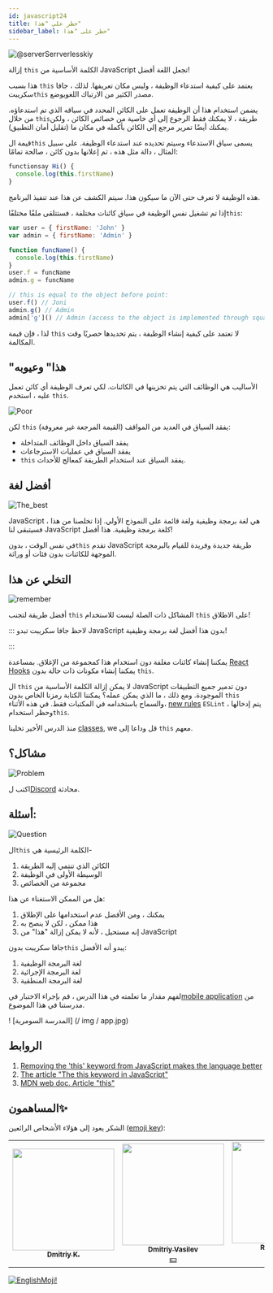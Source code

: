 ```yaml
---
id: javascript24
title: حظر على "هذا"
sidebar_label: حظر على "هذا"
---
```


![@serverSerrverlesskiy](/img/javascript/headers/24.jpg)

إزالة `this` الكلمة الأساسية من JavaScript تجعل اللغة أفضل!

هذا بسبب `this` يعتمد على كيفية استدعاء الوظيفة ، وليس مكان تعريفها. لذلك ، جافا سكريبت`this` مصدر الكثير من الارتباك اللغويوضع.

يضمن استخدام هذا أن الوظيفة تعمل على الكائن المحدد في سياقه الذي تم استدعاؤه.
من خلال `this`طريقة ، لا يمكنك فقط الرجوع إلى أي خاصية من خصائص الكائن ، ولكن يمكنك أيضًا تمرير مرجع إلى الكائن بأكمله في مكان ما (تقليل أمان التطبيق).

قيمة ال`this` يسمى سياق الاستدعاء وسيتم تحديده عند استدعاء الوظيفة. على سبيل المثال ، دالة مثل هذه ، تم إعلانها بدون كائن ، صالحة تمامًا:

```javascript
functionsay Hi() {
  console.log(this.firstName)
}
```

هذه الوظيفة لا تعرف حتى الآن ما سيكون هذا. سيتم الكشف عن هذا عند تنفيذ البرنامج.

إذا تم تشغيل نفس الوظيفة في سياق كائنات مختلفة ، فستتلقى ملفًا مختلفًا`this`:

```javascript
var user = { firstName: 'John' }
var admin = { firstName: 'Admin' }

function funcName() {
  console.log(this.firstName)
}
user.f = funcName
admin.g = funcName

// this is equal to the object before point:
user.f() // Joni
admin.g() // Admin
admin['g']() // Admin (access to the object is implemented through square brackets)
```

لذا ، فإن قيمة `this` لا تعتمد على كيفية إنشاء الوظيفة ، يتم تحديدها حصريًا وقت المكالمة.

## "هذا" وعيوبه

الأساليب هي الوظائف التي يتم تخزينها في الكائنات. لكي تعرف الوظيفة أي كائن تعمل عليه ، استخدم `this`.

![Poor](https://media.giphy.com/media/fQJbwrRJdHyMOP7RPH/giphy.gif)

لكن `this` يفقد السياق في العديد من المواقف (القيمة المرجعة غير معروفة):

- يفقد السياق داخل الوظائف المتداخلة
- يفقد السياق في عمليات الاسترجاعات
- `this` يفقد السياق عند استخدام الطريقة كمعالج للأحداث.

<!-- Давайте возьмем случай компонента `React`, который создает поисковый запрос. В обоих методах, используемых в качестве обработчиков событий, при исползовании `this` теряется контекст:

```SnackPlayer
import React, { Component } from 'react'

class SearchForm extends Component {
  state = {
    text: ''
  }

  handleChange(event) {
    const newQuery = Object.freeze({ text: event.target.value })
    this.setState(newQuery)
  }

  search() {
    const newQuery = Object.freeze({ text: this.state.text })
    if (this.props.onSearch) this.props.onSearch(newQuery)
  }

  render() {
    return (
      <form>
        <input onChange={this.handleChange} value={this.state.text} />
        <button onClick={this.search} type="button">
          Search
        </button>
      </form>
    )
  }
}

export default SearchForm
```

Существует множество решений этих `проблем:`

- метод `bind()`
- шаблон `that/self`
- `стрелочные функции.` -->

<!-- ### this не имеет инкапсуляции

![No](https://media.giphy.com/media/d2ZcfODrNWlA5Gg0/giphy.gif)

`this` создает проблемы безопасности. Все объявленные элементы `this` являются публичными.

```javascript
class Timer {
  constructor(callback, interval) {
    this.timerId = 'secret'
  }
}

const timer = new Timer()
timer.timerId // secret не такой уже секретный
```

### Нет this, нет пользовательских прототипов

![no](https://media.giphy.com/media/fsPcMdeXPxSP6zKxCA/giphy.gif)

Что, если вместо того, чтобы пытаться исправить утраченный контекст `this` и проблемы с безопасностью, мы избавимся от всего этого разом?

Удаление `this` имеет множество последствий. Отсутствие this в основном означает отсутствие `class`, отсутствие конструктора функции, отсутствие `new`, отсутствие `Object.create().`

Удаление `this` означает отсутствие пользовательских прототипов в целом. -->

## أفضل لغة

![The_best](https://media.giphy.com/media/ZBn3ZRvCbWz2PS3Rbg/giphy.gif)

JavaScript هي لغة برمجة وظيفية ولغة قائمة على النموذج الأولي. إذا تخلصنا من هذا ، فسيتبقى لنا JavaScript كلغة برمجة وظيفية. هذا أفضل!

في نفس الوقت ، بدون`this` تقدم JavaScript طريقة جديدة وفريدة للقيام بالبرمجة الموجهة للكائنات بدون فئات أو وراثة.

<!-- ### Объектно-ориентированное программирование без this

Вопрос в том, как строить объекты без `this`. У нас будут два 2️⃣ вида объектов:

![question](https://media.giphy.com/media/cMVgEhDeKzPwI/giphy.gif)

- чистые объекты данных
- объекты поведения. -->

<!-- ### Чистые объекты данных

![Brains](https://media.giphy.com/media/xThuWl1CsJUCg2qEDu/giphy.gif)

Чистые объекты данных содержат только данные и не имеют поведения. Любое вычисленное поле будет заполнено при создании. Чистые объекты данных должны быть неизменными. Нам нужен `Object.freeze()` при их создании. -->

<!-- ### Объекты поведения

Объекты поведения будут представлять собой коллекциями закрытий, имеющих одно и то же частное состояние. Давайте создадим объект `Timer` без использования `this`.

![Twins](https://media.giphy.com/media/YpwwoFKZJrE4g/giphy.gif) -->

<!--```jsx live -->

<!-- ```javascript
function learnJavaScript() {
  let Timer = (callback, interval) => {
    let timerId

    let executeAndStartTimer = () => {
      callback().then(function makeNewCall() {
        timerId = setTimeout(executeAndStartTimer, interval)
      })
    }

    let stop = () => {
      if (timerId) {
        clearTimeout(timerId)
        timerId = 0
      }
    }

    let start = () => {
      if (!timerId) {
        executeAndStartTimer()
      }
    }

    return Object.freeze({
      start,
      stop
    })
  }

  let getTodos = () => {
    console.log('call')
    return fetch('https://jsonplaceholder.typicode.com/todos')
  }

  const timer = Timer(getTodos, 2000)

  return timer.start()
}
```

У объекта timer есть два 2️⃣ открытых метода: `start` и `stop.` Все остальное закрыто. Нет проблем с потерей `this` контекста, так как нет `this`. -->

<!-- ### Память

![Memory](https://media.giphy.com/media/3o6ZtafpgSpvIaKhMI/giphy.gif)

Система прототипов лучше в плане использования памяти. Все методы создаются только один раз в объекте-прототипе и используются всеми экземплярами.

Затраты памяти на создание объектов поведения с использованием закрытий при создании тысяч одинаковых объектов значительны. Но чаще всего в приложении создается несколько объектов поведения. Если мы возьмем, например, объект поведения хранилища, в приложении будет только один его экземпляр, поэтому при использовании закрытий для его создания не требуется никаких дополнительных затрат памяти.

В приложении могут быть сотни или тысячи чистых объектов данных. Чистые объекты данных не используют закрытия, поэтому нет затрат памяти.

### Компоненты без this

`this` может потребоваться для многих компонентов, например, в `React` или `Vue`. В `React` мы можем создавать функциональные компоненты без сохранения  состояния `thi`s`, как чистые функции.

```javascript
function ListItem({ todo }){
  return (
    <li>
        <div>{ todo.title }</div>
        <div>{ todo.userName }</div>
    </li>
  );
```

Можно создавать компоненты с сохранением состояния без использования `this` с помощью `React Hooks`. Рассмотрим следующий пример:

```javascript
import React, { useState } from 'react'

function SearchForm({ onSearch }) {
  const [query, setQuery] = useState({ text: '' })

  function handleChange(event) {
    const newQuery = Object.freeze({ text: event.target.value })
    setQuery(newQuery)
  }

  function search() {
    const newQuery = Object.freeze({ text: query.text })
    if (onSearch) onSearch(newQuery)
  }

  return (
    <form>
      <input type="text" onChange={handleChange} />
      <button onClick={search} type="button">
        Search
      </button>
    </form>
  )
}
```

### Удаление arguments

![vanish](https://media.giphy.com/media/kelU5SPX69mnvlKts2/giphy.gif)

Если мы избавимся от `this`, мы также должны избавиться от `arguments[]`, поскольку у них одинаковое поведение динамического связывания.

Избавиться от этого `arguments[]` довольно легко. Мы просто используем    новый синтаксис   параметра `...rest`. На этот раз параметр `...rest` является объектом массива:

```jsx live
function learnJavaScript() {
  let addNumber = (total, value) => total + value

  let sum = (...args) => args.reduce(addNumber, 0)

  return sum(1, 2, 3, 4, 5, 6, 7) // 28
}
```

В данном примере метод `reduce` запускается в контексте массива и вызывает функцию⚙️ для каждого элемента. Но помимо этого, он аккумулирует результаты всех вызовов в одно значение. Его задача – подсчитать "сумму" всех элементов и вернуть ее. -->

## التخلي عن هذا

![remember](https://media.giphy.com/media/S52I9r5QfB4fIBS6WV/giphy.gif)

أفضل طريقة لتجنب `this` المشاكل ذات الصلة ليست للاستخدام `this` على الاطلاق!

::: لاحظ جافا سكريبت
تبدو JavaScript بدون هذا أفضل لغة برمجة وظيفية!

:::

يمكننا إنشاء كائنات مغلفة دون استخدام هذا كمجموعة من الإغلاق. بمساعدة [React Hooks](https://reactjs.org/docs/hooks-intro.html) يمكننا إنشاء مكونات ذات حالة بدون `this`.

ال `this` لا يمكن إزالة الكلمة الأساسية من JavaScript دون تدمير جميع التطبيقات الموجودة. ومع ذلك ، ما الذي يمكن عمله؟ يمكننا الكتابة  رمزنا الخاص بدون `this` والسماح باستخدامه في المكتبات فقط. في هذه الأثناء، [new rules](https://ru.reactjs.org/docs/hooks-rules.html#eslint-plugin) `ESLint` يتم إدخالها ، وحظر استخدام`this`.

منذ الدرس الأخير تخلينا [classes](https://jscamp.app/docs/javascript25#refused-classes), we قل وداعا إلى `this` معهم.

## مشاكل؟

![Problem](https://media.giphy.com/media/xTiTnGeUsWOEwsGoG4/giphy.gif)

اكتب ل[Discord](https://discord.gg/6GDAfXn) محادثة.

## أسئلة:

![Question](https://media.giphy.com/media/l0HlRnAWXxn0MhKLK/giphy.gif)

ال`this` الكلمة الرئيسية هي-

1. الكائن الذي تنتمي إليه الطريقة
2. الوسيطة الأولى في الوظيفة
3. مجموعة من الخصائص

هل من الممكن الاستغناء عن هذا:

1. يمكنك ، ومن الأفضل عدم استخدامها على الإطلاق
2. هذا ممكن ، لكن لا ينصح به
3. إنه مستحيل ، لأنه لا يمكن إزالة "هذا" من JavaScript

جافا سكريبت بدون`this` يبدو أنه الأفضل:
1. لغة البرمجة الوظيفية
2. لغة البرمجة الإجرائية
3. لغة البرمجة المنطقية

لفهم مقدار ما تعلمته في هذا الدرس ، قم بإجراء الاختبار في[mobile application](http://onelink.to/njhc95) من مدرستنا في هذا الموضوع.

! [المدرسة السومرية] (/ img / app.jpg)

## الروابط

1. [Removing the 'this' keyword from JavaScript makes the language better](https://webformyself.com/udalenie-klyuchevogo-slova-this-iz-javascript/)
2. [The article "The this keyword in JavaScript"](https://habr.com/ru/post/464163/)
3. [MDN web doc. Article "this"](https://developer.mozilla.org/ru/docs/Web/JavaScript/Reference/Operators/this)
## المساهمون✨

الشكر يعود إلى هؤلاء الأشخاص الرائعين ([emoji key](https://allcontributors.org/docs/en/emoji-key)):

<!-- ALL-CONTRIBUTORS-LIST:START - Do not remove or modify this section -->
<!-- prettier-ignore-start -->
<!-- markdownlint-disable -->
<table>
  <tr>
    <td align="center"><a href="https://github.com/KoDim-React"><img src="https://avatars1.githubusercontent.com/u/72087863?v=4?s=200" width="200px " alt=""/><br /><sub><b>Dmitriy K.</b></sub></a><br /><a href="#mentoring-KoDim-React" title="Mentoring">  </a></td>
    <td align="center"><a href="https://fullstackserverless.github.io/"><img src="https://avatars0.githubusercontent.com/u/6774813?v=4?s=200" width="200px " alt=""/><br /><sub><b>Dmitriy Vasilev</b></sub></a><br /><a href="#financial-gHashTag" title="Financial">💵</a></td>
    <td align="center"><a href="https://github.com/Resoner2005"><img src="https://avatars1.githubusercontent.com/u/75675814?v=4?s=200" width="200px;" alt=""/><br /><sub><b>Resoner2005</b></sub></a><br /><a href="https://github.com/gHashTag/react-native-village/issues?q=author%3AResoner2005" title="Bug reports">🐛 🎨 🖋</a></td>
    <td align="center"><a href="https://github.com/Navernoss"><img src="https://avatars0.githubusercontent.com/u/75784137?v=4?s=200" width="200px;" alt=""/><br /><sub><b>Navernoss</b></sub></a><br /><a href="#content-Navernoss" title="Content">🖋 🐛 🎨 </a></td>
  </tr>
  
</table>

<!-- markdownlint-restore -->
<!-- prettier-ignore-end -->

<!-- ALL-CONTRIBUTORS-LIST:END -->

[![EnglishMoji!](/img/logo/englishmoji.png)](https://link-to.app/xvh7Ush9kl)
